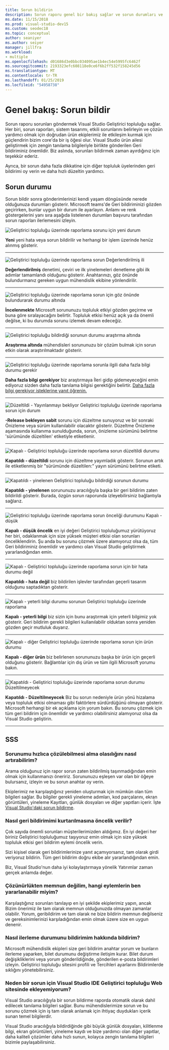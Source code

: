 ```yaml
---
title: Sorun bildirin
description: Sorun raporu genel bir bakış sağlar ve sorun durumları ve tanımları içerir
ms.date: 11/15/2018
ms.prod: visual-studio-dev15
ms.custom: seodec18
ms.topic: conceptual
author: seaniyer
ms.author: seiyer
manager: jillfra
ms.workload:
- multiple
ms.openlocfilehash: d01686d3e0bbc034095ae1b4ec54e5995fc6462f
ms.sourcegitcommit: 2193323efc608118e0ce6f6b2ff532f158245d56
ms.translationtype: MT
ms.contentlocale: tr-TR
ms.lasthandoff: 01/25/2019
ms.locfileid: "54958738"
---
```

# <a name="overview-report-a-problem"></a>Genel bakış: Sorun bildir

Sorun raporu sorunları göndermek Visual Studio Geliştirici topluluğu sağlar. Her biri, sorun raporları, sistem tasarımı, etkili sorunlarını belirleyin ve çözün yardımcı olmak için doğrudan ürün ekiplerimiz ile etkileşim kurmak için güçlendirin bizim core'da bir iş öğesi olur. Visual Studio ürün ailesi geliştirmek için zengin tanılama bilgileriyle birlikte gönderilen Geri bildiriminiz önemlidir. Biz aslında, sorunları bildirmek zaman ayırdığınız için teşekkür ederiz.

Ayrıca, bir sorun daha fazla dikkatine için diğer topluluk üyelerinden geri bildirimi oy verin ve daha hızlı düzeltin yardımcı.

## <a name="problem-status"></a>Sorun durumu

Sorun bildir sonra gönderimlerinizi kendi yaşam döngüsünde nerede olduğunuza durumları gösterir. Microsoft teams'de Geri bildiriminizi gözden geçirirken, bunlar uygun bir durum ile ayarlayın.  Anlamı ve renk göstergelerini yanı sıra aşağıda listelenen durumları başvuru tarafından sorun raporları ilerlemesini izleyin.

![Geliştirici topluluğu üzerinde raporlama sorunu için yeni durum](../ide/media/ProblemStates/New.jpg)

**Yeni** yeni hata veya sorun bildirilir ve herhangi bir işlem üzerinde henüz alınmış gösterir.

- - -

![Geliştirici topluluğu üzerinde raporlama sorun Değerlendirilmiş ili](../ide/media/ProblemStates/Triaged.jpg)

**Değerlendirilmiş** denetimi, çeviri ve ilk yinelemeleri denetleme gibi ilk adımlar tamamlandı olduğunu gösterir. Anahtarınızı, göz önünde bulundurmanız gereken uygun mühendislik ekibine yönlendirilir.

- - -

![Geliştirici topluluğu üzerinde raporlama sorun için göz önünde bulundurarak durumu altında](../ide/media/ProblemStates/UnderConsideration.jpg)

**İncelenmekte** Microsoft sorununuzu topluluk etkiyi gözden geçirme ve buna göre sıralayacağını belirtir. Topluluk etkisi henüz açık ya da önemli değilse, ki bu durumda sorunu izlemek devam edeceğiz.

- - -

![Geliştirici topluluğu bildirdiği sorunun durumu araştırma altında](../ide/media/ProblemStates/UnderInvestigation.jpg)

**Araştırma altında** mühendisleri sorununuzu bir çözüm bulmak için sorun etkin olarak araştırılmaktadır gösterir.

- - -

![Geliştirici topluluğu üzerinde raporlama sorunla ilgili daha fazla bilgi durumu gerekir](../ide/media/ProblemStates/NeedMoreInfo.jpg)

**Daha fazla bilgi gerekiyor** biz araştırmaya İleri gidip gidemeyeceğini emin ediyoruz sizden daha fazla tanılama bilgisi gerektiğini belirtir.  [Daha fazla bilgi gerekiyor isteklerine yanıt öğrenin.](./how-to-report-a-problem-with-visual-studio-2017.md#when-further-information-is-needed-need-more-info)

- - -

![Düzeltildi - Yayınlanmayı bekliyor Geliştirici topluluğu üzerinde raporlama sorun için durum](../ide/media/ProblemStates/FixedPendingRelease.jpg)

**-Release bekleyen sabit** sorunu için düzeltme sunuyoruz ve bir sonraki Önizleme veya sürüm kullanılabilir olacaktır gösterir.  Düzeltme Önizleme aşamasında kullanıma sunulduğunda, sorun, önizleme sürümünü belirtme 'sürümünde düzeltilen' etiketiyle etiketlenir.

- - -

![Kapalı - Geliştirici topluluğu üzerinde raporlama sorun düzeltildi durumu](../ide/media/ProblemStates/ClosedFixed.jpg)

**Kapatıldı - düzeltildi** sorunu için düzeltme yayımladık gösterir. Sorunun artık ile etiketlenmiş bir "sürümünde düzeltilen:" yayın sürümünü belirtme etiketi.

- - -

![Kapatıldı - yinelenen Geliştirici topluluğu bildirdiği sorunun durumu](../ide/media/ProblemStates/ClosedDuplicate.jpg)

**Kapatıldı - yinelenen** sorununuzu aracılığıyla başka bir geri bildirim zaten bildirildi gösterir. Burada, özgün sorun raporunda izleyebilirsiniz bağlantıyla sağlarız.

- - -

![Geliştirici topluluğu üzerinde raporlama sorun önceliği durumunu Kapalı - düşük](../ide/media/ProblemStates/ClosedLowerPriority.jpg)

**Kapalı - düşük öncelik** en iyi değeri Geliştirici topluluğumuz yürütüyoruz her biri, odaklanmak için size yüksek müşteri etkisi olan sorunları önceliklendirin. Şu anda bu sorunu çözmek üzere alamıyoruz olsa da, tüm Geri bildiriminiz önemlidir ve yardımcı olan Visual Studio geliştirmek yararlandığından emin.

- - -

![Kapalı - Geliştirici topluluğu üzerinde raporlama sorun için bir hata durumu değil](../ide/media/ProblemStates/ClosedNotaBug.jpg)

**Kapatıldı - hata değil** biz bildirilen işlevler tarafından geçerli tasarım olduğunu saptadıktan gösterir.

- - -

![Kapalı - yeterli bilgi durumu sorunun Geliştirici topluluğu üzerinde raporlama](../ide/media/ProblemStates/ClosedNotEnoughInfo.jpg)

**Kapalı - yeterli bilgi** biz sizin için bunu araştırmak için yeterli bilgimiz yok gösterir. Geri bildirim gerekli bilgileri kullanılabilir olduktan sonra yeniden gözden geçir mutluluk duyarız.

- - -

![Kapalı - diğer Geliştirici topluluğu üzerinde raporlama sorun için ürün durumu](../ide/media/ProblemStates/ClosedOtherProduct.jpg)

**Kapalı - diğer ürün** biz belirlenen sorununuzu başka bir ürün için geçerli olduğunu gösterir. Bağlantılar için dış ürün ve tüm ilgili Microsoft yorumu bakın.

- - -

![Kapatıldı - Geliştirici topluluğu üzerinde raporlama sorun durumu Düzeltilmeyecek](../ide/media/ProblemStates/ClosedWontFix.jpg)

**Kapatıldı - Düzeltilmeyecek** Biz bu sorun nedeniyle ürün yönü hizalama veya topluluk etkisi olmaması gibi faktörlere sürdürdüğünü olmayan gösterir. Microsoft herhangi bir ek açıklama için yorum bakın.  Bu sorunu çözmek için tüm geri bildirim için önemlidir ve yardımcı olabilirsiniz alamıyoruz olsa da Visual Studio geliştirin.

- - -

## <a name="faq"></a>SSS

### <a name="how-can-i-increase-the-chance-of-my-problem-getting-resolved-quickly"></a>Sorunumu hızlıca çözülebilmesi alma olasılığını nasıl artırabilirim?

Arama olduğunuz için rapor sorun zaten bildirilmiş taşınmadığından emin olmak için kullanmanızı öneririz. Sorununuzu eşleşen var olan bir öğeye bulursanız, izleyin ve bu sorun anahtar oy verin.

 Ekiplerimiz ne karşılaştığınız yeniden oluşturmak için mümkün olan tüm bilgileri sağlar.  Bu bilgiler gerekli yineleme adımları, kod parçalarını, ekran görüntüleri, yineleme Kayıtları, günlük dosyaları ve diğer yapıtları içerir.  İşte [Visual Studio'daki sorun bildirme](./how-to-report-a-problem-with-visual-studio-2017.md).

### <a name="how-is-my-feedback-prioritized"></a>Nasıl geri bildirimimi kurtarılmasına öncelik verilir?

Çok sayıda önemli sorunları müşterilerimizden aldığımız. En iyi değeri her biriniz Geliştirici topluluğumuz taşıyoruz emin olmak için size yüksek topluluk etkisi geri bildirim eylemi öncelik verin.

Sizi kişisel olarak geri bildirimlerinize yanıt açamıyorsanız, tam olarak girdi veriyoruz bildirin. Tüm geri bildirim doğru ekibe alır yararlandığından emin.

Biz, Visual Studio'nun daha iyi kolaylaştırmaya yönelik Yatırımlar zaman gerçek anlamda değer.

### <a name="what-actions-can-i-take-if-im-not-satisfied-with-the-resolution"></a>Çözünürlükten memnun değilim, hangi eylemlerin ben yararlanabilir miyim?

Karşılaştığınız sorunları tanılayıp en iyi şekilde ekiplerimiz yapın, ancak Bizim önerimiz ile tam olarak memnun olduğunuzda olmayan zamanlar olabilir. Yorum, geribildirim ve tam olarak ne bize bildirin memnun değilseniz ve gereksinimlerinizi karşıladığından emin olmak üzere size en uygun denenir.

### <a name="how-will-i-get-notified-of-progress-on-my-feedback"></a>Nasıl ilerleme durumunu bildirimim hakkında bildirim?

Microsoft mühendislik ekipleri size geri bildirim anahtar yorum ve bunların ilerleme yaparken, bilet durumunu değiştirme iletişim kurar. Bilet durum değişikliklerini veya yorum gönderildiğinde, gönderilen e-posta bildirimleri izleyin.  Geliştirici topluluğu sitesini profili ve Tercihleri ayarlarını Bildirimlerde sıklığını yönetebilirsiniz.

### <a name="why-cant-i-add-a-problem-for-visual-studio-ide-on-the-developer-community-website"></a>Neden bir sorun için Visual Studio IDE Geliştirici topluluğu Web sitesinde ekleyemiyorum?

Visual Studio aracılığıyla bir sorun bildirme raporda otomatik olarak dahil edilecek tanılama bilgileri sağlar. Bunu mühendislerimize sorun ve bu sorunu çözmek için iş tam olarak anlamak için ihtiyaç duydukları içerik sunan temel bilgilerdir.

Visual Studio aracılığıyla bildirdiğinde gibi büyük günlük dosyaları, kilitlenme bilgi, ekran görüntüleri, yineleme kaydı ve bize yardımcı olan diğer yapıtlar, daha kaliteli çözümler daha hızlı sunun, kolayca zengin tanılama bilgileri bizimle paylaşabilirsiniz.